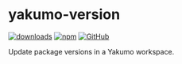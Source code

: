 # yakumo-version

[![downloads](https://img.shields.io/npm/dm/yakumo-version?style=flat-square)](https://www.npmjs.com/package/yakumo-version)
[![npm](https://img.shields.io/npm/v/yakumo-version?style=flat-square)](https://www.npmjs.com/package/yakumo-version)
[![GitHub](https://img.shields.io/github/license/cosmotype/yakumo?style=flat-square)](https://github.com/cosmotype/yakumo/blob/master/LICENSE)

Update package versions in a Yakumo workspace.
